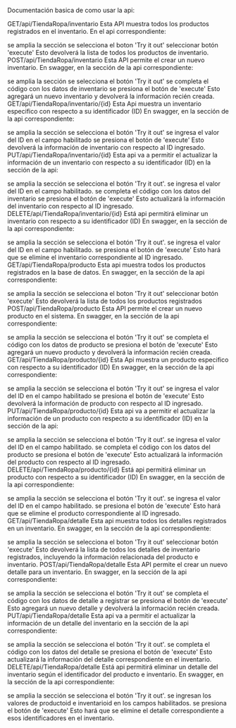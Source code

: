 Documentación basica de como usar la api:

GET/api/TiendaRopa/inventario Esta API muestra todos los productos registrados en el inventario. En el api correspondiente:

se amplia la sección
se selecciona el boton 'Try it out'
seleccionar botón 'execute' Esto devolverá la lista de todos los productos de inventario.
POST/api/TiendaRopa/inventario Esta API permite el crear un nuevo inventario. En swagger, en la sección de la api correspondiente:

se amplia la sección
se selecciona el botón 'Try it out'
se completa el código con los datos de inventario
se presiona el botón de 'execute' Esto agregará un nuevo inventario y devolverá la información recién creada.
GET/api/TiendaRopa/inventario/{id} Esta Api muestra un inventario especifico con respecto a su identificador (ID) En swagger, en la sección de la api correspondiente:

se amplia la sección
se selecciona el botón 'Try it out'
se ingresa el valor del ID en el campo habilitado
se presiona el botón de 'execute' Esto devolverá la información de inventario con respecto al ID ingresado.
PUT/api/TiendaRopa/inventario/{id} Esta api va a permitir el actualizar la información de un inventario con respecto a su identificador (ID) en la sección de la api:

se amplia la sección
se selecciona el botón 'Try it out'.
se ingresa el valor del ID en el campo habilitado.
se completa el código con los datos del inventario
se presiona el botón de 'execute' Esto actualizará la información del inventario con respecto al ID ingresado.
DELETE/api/TiendaRopa/inventario/{id} Está api permitirá eliminar un inventario con respecto a su identificador (ID) En swagger, en la sección de la api correspondiente:

se amplia la sección
se selecciona el botón 'Try it out'.
se ingresa el valor del ID en el campo habilitado.
se presiona el botón de 'execute' Esto hará que se elimine el inventario correspondiente al ID ingresado.
GET/api/TiendaRopa/producto Esta api muestra todos los productos registrados en la base de datos. En swagger, en la sección de la api correspondiente:

se amplia la sección
se selecciona el boton 'Try it out'
seleccionar botón 'execute' Esto devolverá la lista de todos los productos registrados
POST/api/TiendaRopa/producto Esta API permite el crear un nuevo producto en el sistema. En swagger, en la sección de la api correspondiente:

se amplia la sección
se selecciona el botón 'Try it out'
se completa el código con los datos de producto
se presiona el botón de 'execute' Esto agregará un nuevo producto y devolverá la información recién creada.
GET/api/TiendaRopa/producto/{id} Esta Api muestra un producto especifico con respecto a su identificador (ID) En swagger, en la sección de la api correspondiente:

se amplia la sección
se selecciona el botón 'Try it out'
se ingresa el valor del ID en el campo habilitado
se presiona el botón de 'execute' Esto devolverá la información de producto con respecto al ID ingresado.
PUT/api/TiendaRopa/producto/{id} Esta api va a permitir el actualizar la información de un producto con respecto a su identificador (ID) en la sección de la api:

se amplia la sección
se selecciona el botón 'Try it out'.
se ingresa el valor del ID en el campo habilitado.
se completa el código con los datos del producto
se presiona el botón de 'execute' Esto actualizará la información del producto con respecto al ID ingresado.
DELETE/api/TiendaRopa/producto/{id} Está api permitirá eliminar un producto con respecto a su identificador (ID) En swagger, en la sección de la api correspondiente:

se amplia la sección
se selecciona el botón 'Try it out'.
se ingresa el valor del ID en el campo habilitado.
se presiona el botón de 'execute' Esto hará que se elimine el producto correspondiente al ID ingresado.
GET/api/TiendaRopa/detalle Esta api muestra todos los detalles registrados en un inventario. En swagger, en la sección de la api correspondiente:

se amplia la sección
se selecciona el boton 'Try it out'
seleccionar botón 'execute' Esto devolverá la lista de todos los detalles de inventario registrados, incluyendo la información relacionada del producto e inventario.
POST/api/TiendaRopa/detalle Esta API permite el crear un nuevo detalle para un inventario. En swagger, en la sección de la api correspondiente:

se amplia la sección
se selecciona el botón 'Try it out'
se completa el código con los datos de detalle a registrar
se presiona el botón de 'execute' Esto agregará un nuevo detalle y devolverá la información recién creada.
PUT/api/TiendaRopa/detalle Esta api va a permitir el actualizar la información de un detalle del inventario en la sección de la api correspondiente:

se amplia la sección
se selecciona el botón 'Try it out'.
se completa el código con los datos del detalle
se presiona el botón de 'execute' Esto actualizará la información del detalle correspondiente en el inventario.
DELETE/api/TiendaRopa/detalle Está api permitirá eliminar un detalle del inventario según el identificador del producto e inventario. En swagger, en la sección de la api correspondiente:

se amplia la sección
se selecciona el botón 'Try it out'.
se ingresan los valores de productoid e inventarioid en los campos habilitados.
se presiona el botón de 'execute' Esto hará que se elimine el detalle correspondiente a esos identificadores en el inventario.
